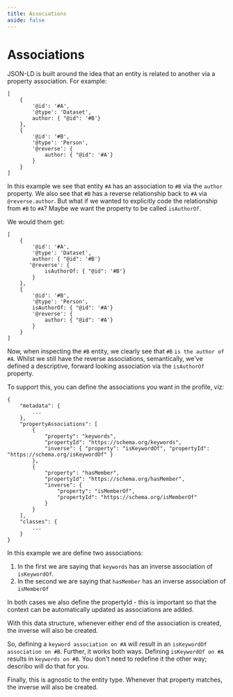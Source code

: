 ```yaml
---
title: Associations
aside: false
---
```


# Associations

JSON-LD is built around the idea that an entity is related to another via a property association.
For example:

```JS
[
    {
        '@id': '#A',
        '@type': 'Dataset',
        author: { "@id": '#B'}
    },
    {
        '@id': '#B',
        '@type': 'Person',
        '@reverse': {
            author: { "@id": '#A'}
        }
    }
]
```

In this example we see that entity `#A` has an association to `#B` via the `author` property. We
also see that `#B` has a reverse relationship back to `#A` via `@reverse.author`. But what if we
wanted to explicitly code the relationship from `#B` to `#A`? Maybe we want the property to be
called `isAuthorOf`.

We would them get:

```JS
[
    {
        '@id': '#A',
        '@type': 'Dataset',
        author: { "@id": '#B'}
       '@reverse': {
            isAuthorOf: { "@id": '#B'}
        }
    },
    {
        '@id': '#B',
        '@type': 'Person',
        isAuthorOf: { "@id": '#A'}
        '@reverse': {
            author: { "@id": '#A'}
        }
    }
]
```

Now, when inspecting the `#B` entity, we clearly see that `#B` `is the author of` `#A`. Whilst we
still have the reverse associations, semantically, we've defined a descriptive, forward looking
association via the `isAuthorOf` property.

To support this, you can define the associations you want in the profile, viz:

```JS
{
    "metadata": {
        ...
    },
    "propertyAssociations": [
        {
            "property": "keywords",
            "propertyId": "https://schema.org/keywords",
            "inverse": { "property": "isKeywordOf", "propertyId": "https://schema.org/isKeywordOf" }
        },
        {
            "property": "hasMember",
            "propertyId": "https://schema.org/hasMember",
            "inverse": {
                "property": "isMemberOf",
                "propertyId": "https://schema.org/isMemberOf"
            }
        }
    ],
    "classes": {
        ...
    }
}
```

In this example we are define two associations:

1. In the first we are saying that `keywords` has an inverse association of `isKeywordOf`.
2. In the second we are saying that `hasMember` has an inverse association of `isMemberOf`

In both cases we also define the propertyId - this is important so that the context can be
automatically updated as associations are added.

With this data structure, whenever either end of the association is created, the inverse will also
be created.

So, defining a `keyword association on #A` will result in an `isKeywordOf association on #B`.
Further, it works both ways. Defining `isKeywordOf on #A` results in `keywords on #B`. You don't
need to redefine it the other way; describo will do that for you.

Finally, this is agnostic to the entity type. Whenever that property matches, the inverse will also
be created.
